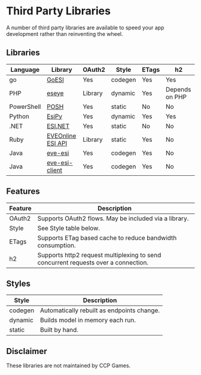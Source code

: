 # Third Party Libraries

A number of third party libraries are available to speed your app development rather than reinventing the wheel.

## Libraries

| Language   | Library                                                                | OAuth2  | Style   | ETags | h2             |
|------------|------------------------------------------------------------------------|---------|---------|-------|----------------|
| go         | [GoESI](https://github.com/antihax/goesi)                              | Yes     | codegen | Yes   | Yes            |
| PHP        | [eseye](https://github.com/eveseat/eseye)                              | Library | dynamic | Yes   | Depends on PHP |
| PowerShell | [POSH](https://github.com/markus-lassfolk/EVE-Online-ESI-Posh)         | Yes     | static  | No    | No             |
| Python     | [EsiPy](https://github.com/Kyria/EsiPy)                                | Yes     | dynamic | Yes   | Yes            |
| .NET       | [ESI.NET](https://github.com/seraphx2/ESI.NET)                         | Yes     | static  | No    | No             |
| Ruby       | [EVEOnline ESI API](https://github.com/evemonk/eve_online)             | Library | static  | Yes   | No             |
| Java       | [eve-esi](https://github.com/burberius/eve-esi)                        | Yes     | codegen | Yes   | No             |
| Java       | [eve-esi-client](https://github.com/OrbitalEnterprises/eve-esi-client) | Yes     | codegen | Yes   | No             |

## Features

| Feature | Description                                                                        |
|---------|------------------------------------------------------------------------------------|
| OAuth2  | Supports OAuth2 flows. May be included via a library.                              |
| Style   | See Style table below.                                                             |
| ETags   | Supports ETag based cache to reduce bandwidth consumption.                         |
| h2      | Supports http2 request multiplexing to send concurrent requests over a connection. |

## Styles

| Style   | Description                                |
|---------|--------------------------------------------|
| codegen | Automatically rebuilt as endpoints change. |
| dynamic | Builds model in memory each run.           |
| static  | Built by hand.                             |

## Disclaimer

These libraries are not maintained by CCP Games.
